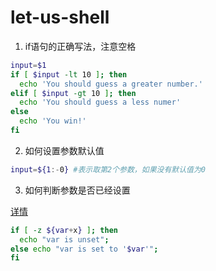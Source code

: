 # let-us-shell

1. if语句的正确写法，注意空格

```bash
input=$1
if [ $input -lt 10 ]; then
  echo 'You should guess a greater number.'
elif [ $input -gt 10 ]; then
  echo 'You should guess a less numer'
else 
  echo 'You win!'
fi
```

2. 如何设置参数默认值

```bash
input=${1:-0} #表示取第2个参数，如果没有默认值为0
```

3. 如何判断参数是否已经设置

[详情](https://stackoverflow.com/questions/3601515/how-to-check-if-a-variable-is-set-in-bash)
```bash
if [ -z ${var+x} ]; then 
  echo "var is unset"; 
else echo "var is set to '$var'"; 
fi
```
